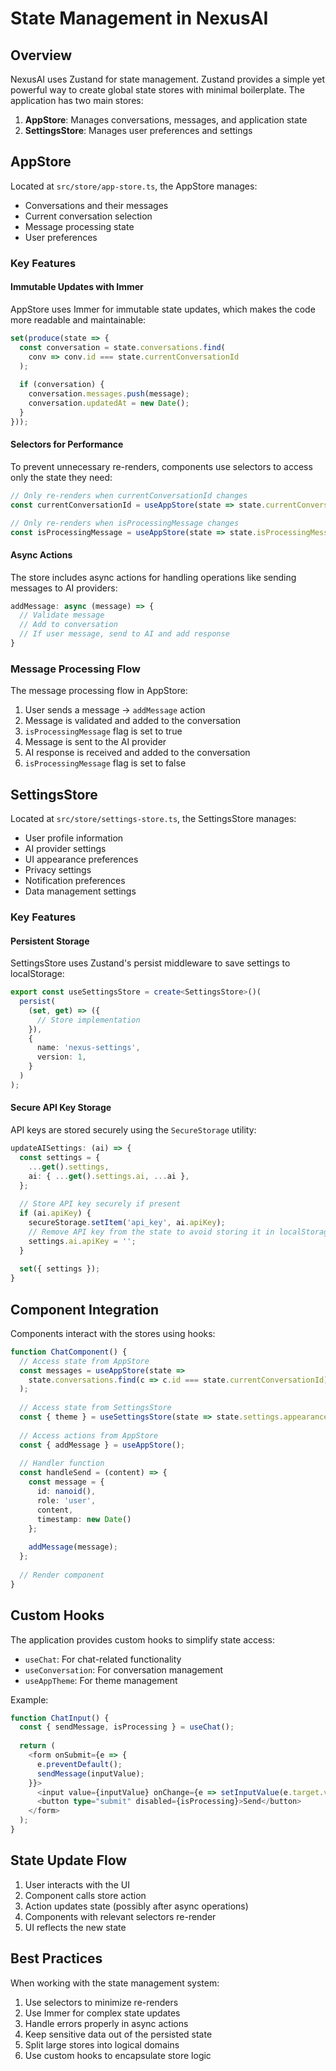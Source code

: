 # State Management in NexusAI

## Overview

NexusAI uses Zustand for state management. Zustand provides a simple yet powerful way to create global state stores with minimal boilerplate. The application has two main stores:

1. **AppStore**: Manages conversations, messages, and application state
2. **SettingsStore**: Manages user preferences and settings

## AppStore

Located at `src/store/app-store.ts`, the AppStore manages:

- Conversations and their messages
- Current conversation selection
- Message processing state
- User preferences

### Key Features

#### Immutable Updates with Immer

AppStore uses Immer for immutable state updates, which makes the code more readable and maintainable:

```typescript
set(produce(state => {
  const conversation = state.conversations.find(
    conv => conv.id === state.currentConversationId
  );
  
  if (conversation) {
    conversation.messages.push(message);
    conversation.updatedAt = new Date();
  }
}));
```

#### Selectors for Performance

To prevent unnecessary re-renders, components use selectors to access only the state they need:

```typescript
// Only re-renders when currentConversationId changes
const currentConversationId = useAppStore(state => state.currentConversationId);

// Only re-renders when isProcessingMessage changes
const isProcessingMessage = useAppStore(state => state.isProcessingMessage);
```

#### Async Actions

The store includes async actions for handling operations like sending messages to AI providers:

```typescript
addMessage: async (message) => {
  // Validate message
  // Add to conversation
  // If user message, send to AI and add response
}
```

### Message Processing Flow

The message processing flow in AppStore:

1. User sends a message → `addMessage` action
2. Message is validated and added to the conversation
3. `isProcessingMessage` flag is set to true
4. Message is sent to the AI provider
5. AI response is received and added to the conversation
6. `isProcessingMessage` flag is set to false

## SettingsStore

Located at `src/store/settings-store.ts`, the SettingsStore manages:

- User profile information
- AI provider settings
- UI appearance preferences
- Privacy settings
- Notification preferences
- Data management settings

### Key Features

#### Persistent Storage

SettingsStore uses Zustand's persist middleware to save settings to localStorage:

```typescript
export const useSettingsStore = create<SettingsStore>()(
  persist(
    (set, get) => ({
      // Store implementation
    }),
    {
      name: 'nexus-settings',
      version: 1,
    }
  )
);
```

#### Secure API Key Storage

API keys are stored securely using the `SecureStorage` utility:

```typescript
updateAISettings: (ai) => {
  const settings = {
    ...get().settings,
    ai: { ...get().settings.ai, ...ai },
  };
  
  // Store API key securely if present
  if (ai.apiKey) {
    secureStorage.setItem('api_key', ai.apiKey);
    // Remove API key from the state to avoid storing it in localStorage
    settings.ai.apiKey = '';
  }
  
  set({ settings });
}
```

## Component Integration

Components interact with the stores using hooks:

```typescript
function ChatComponent() {
  // Access state from AppStore
  const messages = useAppStore(state => 
    state.conversations.find(c => c.id === state.currentConversationId)?.messages || []
  );
  
  // Access state from SettingsStore
  const { theme } = useSettingsStore(state => state.settings.appearance);
  
  // Access actions from AppStore
  const { addMessage } = useAppStore();
  
  // Handler function
  const handleSend = (content) => {
    const message = {
      id: nanoid(),
      role: 'user',
      content,
      timestamp: new Date()
    };
    
    addMessage(message);
  };
  
  // Render component
}
```

## Custom Hooks

The application provides custom hooks to simplify state access:

- `useChat`: For chat-related functionality
- `useConversation`: For conversation management
- `useAppTheme`: For theme management

Example:

```typescript
function ChatInput() {
  const { sendMessage, isProcessing } = useChat();
  
  return (
    <form onSubmit={e => {
      e.preventDefault();
      sendMessage(inputValue);
    }}>
      <input value={inputValue} onChange={e => setInputValue(e.target.value)} />
      <button type="submit" disabled={isProcessing}>Send</button>
    </form>
  );
}
```

## State Update Flow

1. User interacts with the UI
2. Component calls store action
3. Action updates state (possibly after async operations)
4. Components with relevant selectors re-render
5. UI reflects the new state

## Best Practices

When working with the state management system:

1. Use selectors to minimize re-renders
2. Use Immer for complex state updates
3. Handle errors properly in async actions
4. Keep sensitive data out of the persisted state
5. Split large stores into logical domains
6. Use custom hooks to encapsulate store logic